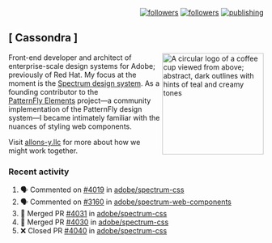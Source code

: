 <p align="right"><a rel="me" href="https://front-end.social/@castastrophe">
    <img alt="followers" title="Follow me on Mastodon" src="https://img.shields.io/mastodon/follow/109297102751309835?domain=https%3A%2F%2Ffront-end.social&label=Follow&logo=mastodon&logoColor=white&style=for-the-badge&labelColor=008080&color=006969"/></a>
  <a href="https://codepen.io/castastrophe/">
    <img alt="followers" title="Follow me on CodePen" src="https://img.shields.io/badge/23-1?color=640464&labelColor=7c007c&style=for-the-badge&logo=codepen&label=Follow"/></a>
<a href="https://castastrophe.medium.com/">
    <img alt="publishing" title="View articles on Medium" src="https://img.shields.io/badge/107-1?color=666&labelColor=444&label=subscribe&logo=medium&logoColor=white&style=for-the-badge"/></a>
</p>

## [&nbsp;Cassondra&nbsp;]

<img align="right" src="https://github-production-user-asset-6210df.s3.amazonaws.com/1840295/253016758-ba468774-1cd3-42c2-8f43-947b5eeb5edf.png" height="200" alt="A circular logo of a coffee cup viewed from above; abstract, dark outlines with hints of teal and creamy tones">

Front-end developer and architect of enterprise-scale design systems for Adobe; previously of Red Hat. My focus at the moment is the [Spectrum design system](https://github.com/adobe/spectrum-css). As a founding contributor to the [PatternFly&nbsp;Elements](https://github.com/patternfly/patternfly-elements) project&mdash;a community implementation of the PatternFly design system&mdash;I became intimately familiar with the nuances of styling web components.

Visit [allons-y.llc](http://allons-y.llc/) for more about how we might work together.

### Recent activity

<!--START_SECTION:activity-->
1. 🗣 Commented on [#4019](https://github.com/adobe/spectrum-css/pull/4019#issuecomment-3102942516) in [adobe/spectrum-css](https://github.com/adobe/spectrum-css)
2. 🗣 Commented on [#3160](https://github.com/adobe/spectrum-web-components/issues/3160#issuecomment-3102649723) in [adobe/spectrum-web-components](https://github.com/adobe/spectrum-web-components)
3. 🎉 Merged PR [#4031](https://github.com/adobe/spectrum-css/pull/4031) in [adobe/spectrum-css](https://github.com/adobe/spectrum-css)
4. 🎉 Merged PR [#4030](https://github.com/adobe/spectrum-css/pull/4030) in [adobe/spectrum-css](https://github.com/adobe/spectrum-css)
5. ❌ Closed PR [#4040](https://github.com/adobe/spectrum-css/pull/4040) in [adobe/spectrum-css](https://github.com/adobe/spectrum-css)
<!--END_SECTION:activity-->
